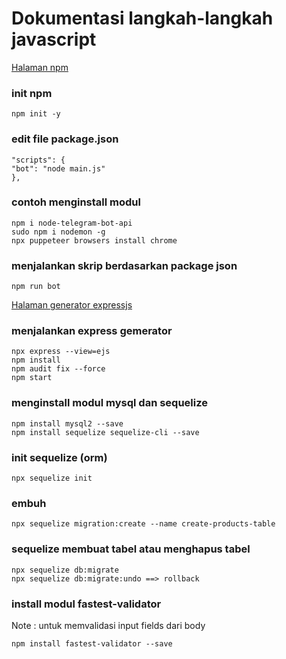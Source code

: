 # Dokumentasi langkah-langkah javascript

[Halaman npm](https://www.npmjs.com/)

### init npm

```
npm init -y
```

### edit file package.json

```
"scripts": {
"bot": "node main.js"
},
```

### contoh menginstall modul

```
npm i node-telegram-bot-api
sudo npm i nodemon -g
npx puppeteer browsers install chrome
```

### menjalankan skrip berdasarkan package json

```
npm run bot
```

[Halaman generator expressjs](https://expressjs.com/en/starter/generator.html)

### menjalankan express gemerator

```
npx express --view=ejs
npm install
npm audit fix --force
npm start
```

### menginstall modul mysql dan sequelize

```
npm install mysql2 --save
npm install sequelize sequelize-cli --save
```

### init sequelize (orm)

```
npx sequelize init
```

### embuh

```
npx sequelize migration:create --name create-products-table
```

### sequelize membuat tabel atau menghapus tabel

```
npx sequelize db:migrate
npx sequelize db:migrate:undo ==> rollback
```

### install modul fastest-validator

Note : untuk memvalidasi input fields dari body

```
npm install fastest-validator --save
```
